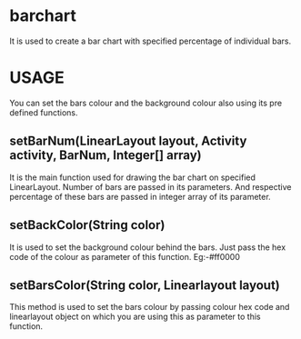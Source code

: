 # barchart
It is used to create a bar chart with specified percentage of individual bars.
# USAGE
You can set the bars colour and the background colour also using its pre defined functions.
## setBarNum(LinearLayout layout, Activity activity, BarNum, Integer[] array)
It is the main function used for drawing the bar chart on specified LinearLayout. Number of bars are passed in its parameters. And respective percentage of these bars are passed in integer array of its parameter.
## setBackColor(String color) 
It is used to set the background colour behind the bars. Just pass the hex code of the colour as parameter of this function. Eg:-#ff0000
## setBarsColor(String color, Linearlayout layout)
This method is used to set the bars colour by passing colour hex code and linearlayout object on which you are using this as parameter to this function.
